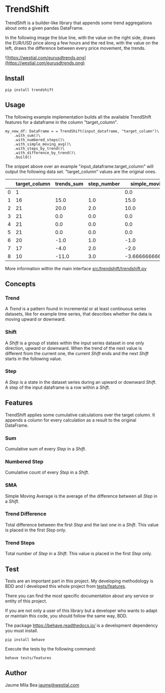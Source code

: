 TrendShift
==========

TrendShift is a builder-like library that appends some trend aggregations about
onto a given pandas DataFrame.

In the following image the blue line, with the value on the right side, draws
the EUR/USD price along a few hours and the red line, with the value on the
left,
draws the difference between every price movement, the trends.

![https://westial.com/eurusdtrends.png](https://westial.com/eurusdtrends.png)

## Install ##

```
pip install trendshift
```

## Usage ##

The following example implementation builds all the available TrendShift
features for a dataframe in the column "target_column".

```
my_new_df: DataFrame = = TrendShift(input_dataframe, "target_column")\
    .with_sum()\
    .with_numbered_steps()\
    .with_simple_moving_avg()\
    .with_steps_by_trend()\
    .with_difference_by_trend()\
    .build()
```

The snippet above over an example "input_dataframe.target_column" will output
the following data set. "target_column" values are the original ones.

|     | target_column |trends_sum|step_number|simple_moving_avg  |trend_difference|trend_steps|
|-----|---------------|----------|-----------|-------------------|----------------|-----------|
| 0   | 1             |          |           |0.0                |                |           |
| 1   | 16            |15.0      |1.0        |15.0               |20.0            |2.0        |
| 2   | 21            |20.0      |2.0        |10.0               |                |           |
| 3   | 21            |0.0       |0.0        |0.0                |                |           |
| 4   | 21            |0.0       |0.0        |0.0                |                |           |
| 5   | 21            |0.0       |0.0        |0.0                |                |           |
| 6   | 20            |-1.0      |1.0        |-1.0               |-11.0           |3.0        |
| 7   | 17            |-4.0      |2.0        |-2.0               |                |           |
| 8   | 10            |-11.0     |3.0        |-3.6666666666666665|                |           |

More information within the main interface [src/trendshift/trendshift.py](src/trendshift/trendshift.py)

## Concepts ##

### Trend ###

A *Trend* is a pattern found in incremental or at least continuous series
datasets, like for example time series, that describes whether the data is
moving upward or downward.

### Shift ###

A *Shift* is a group of states within the input series dataset in one only
direction, upward or downward. When the trend of the next value is different
from the current one, the current *Shift* ends and the next *Shift* starts in
the following value.

### Step ###

A *Step* is a state in the dataset series during an upward or downward *Shift*.
A step of the input dataframe is a row within a *Shift*.

## Features ##

TrendShift applies some cumulative calculations over the target column. It
appends a column for every calculation as a result to the original DataFrame.

### Sum ###

Cumulative sum of every *Step* in a *Shift*.

### Numbered Step ###

Cumulative count of every *Step* in a *Shift*.

### SMA ###

Simple Moving Average is the average of the difference between all *Step* in
a *Shift*.

### Trend Difference ###

Total difference between the first *Step* and the last one in a *Shift*. This
value is placed in the first *Step* only.

### Trend Steps ###

Total number of *Step* in a *Shift*. This value is placed in the first *Step*
only.

## Test ##

Tests are an important part in this project. My developing methodology is BDD
and I developed this whole project from [tests/features](tests/features).

There you can find the most specific documentation about any service or entity
of this project.

If you are not only a user of this library but a developer who wants to adapt or
maintain this code, you should follow the same way, BDD.

The package <https://behave.readthedocs.io/> is a development dependency you
must install.

```
pip install behave
```

Execute the tests by the following command:

```
behave tests/features
```

## Author ##

Jaume Mila Bea <jaume@westial.com>